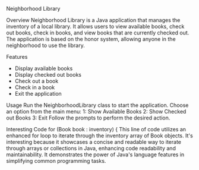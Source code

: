 Neighborhood Library

Overview
Neighborhood Library is a Java application that manages the inventory of a local library. 
It allows users to view available books, check out books, check in books, and view books that are currently checked out. 
The application is based on the honor system, allowing anyone in the neighborhood to use the library.

Features
- Display available books
- Display checked out books
- Check out a book
- Check in a book
- Exit the application

Usage
Run the NeighborhoodLibrary class to start the application.
Choose an option from the main menu:
1: Show Available Books
2: Show Checked out Books
3: Exit
Follow the prompts to perform the desired action.

Interesting Code
for (Book book : inventory) {
This line of code utilizes an enhanced for loop to iterate through the inventory array of Book objects.
It's interesting because it showcases a concise and readable way to iterate through arrays or collections in Java, enhancing code readability and maintainability.
It demonstrates the power of Java's language features in simplifying common programming tasks.








